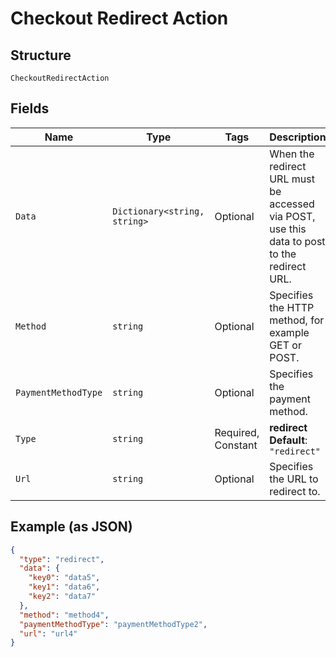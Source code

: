 
# Checkout Redirect Action

## Structure

`CheckoutRedirectAction`

## Fields

| Name | Type | Tags | Description |
|  --- | --- | --- | --- |
| `Data` | `Dictionary<string, string>` | Optional | When the redirect URL must be accessed via POST, use this data to post to the redirect URL. |
| `Method` | `string` | Optional | Specifies the HTTP method, for example GET or POST. |
| `PaymentMethodType` | `string` | Optional | Specifies the payment method. |
| `Type` | `string` | Required, Constant | **redirect**<br>**Default**: `"redirect"` |
| `Url` | `string` | Optional | Specifies the URL to redirect to. |

## Example (as JSON)

```json
{
  "type": "redirect",
  "data": {
    "key0": "data5",
    "key1": "data6",
    "key2": "data7"
  },
  "method": "method4",
  "paymentMethodType": "paymentMethodType2",
  "url": "url4"
}
```

